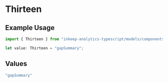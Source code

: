 # Thirteen

## Example Usage

```typescript
import { Thirteen } from "inkeep-analytics-typescript/models/components";

let value: Thirteen = "gapSummary";
```

## Values

```typescript
"gapSummary"
```